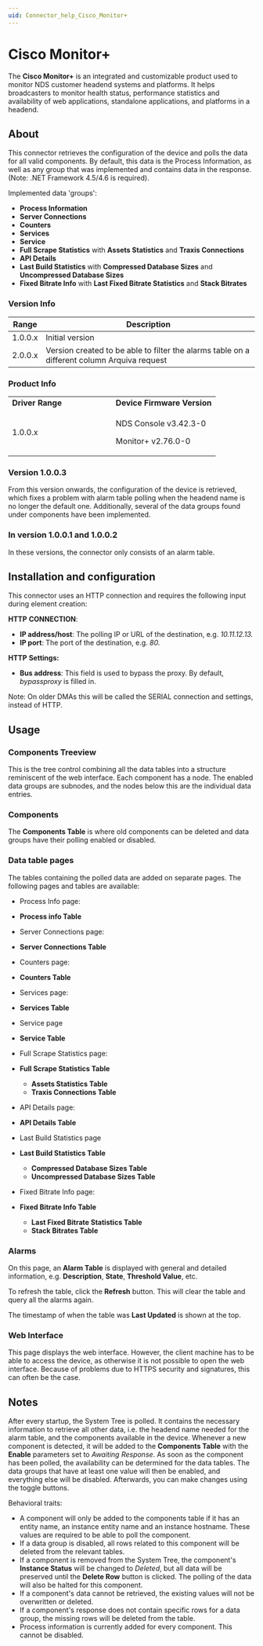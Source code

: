 ```yaml
---
uid: Connector_help_Cisco_Monitor+
---
```


# Cisco Monitor+

The **Cisco Monitor+** is an integrated and customizable product used to monitor NDS customer headend systems and platforms. It helps broadcasters to monitor health status, performance statistics and availability of web applications, standalone applications, and platforms in a headend.

## About

This connector retrieves the configuration of the device and polls the data for all valid components. By default, this data is the Process Information, as well as any group that was implemented and contains data in the response. (Note: .NET Framework 4.5/4.6 is required).

Implemented data 'groups':

- **Process Information**
- **Server Connections**
- **Counters**
- **Services**
- **Service**
- **Full Scrape Statistics** with **Assets Statistics** and **Traxis Connections**
- **API Details**
- **Last Build Statistics** with **Compressed Database Sizes** and **Uncompressed Database Sizes**
- **Fixed Bitrate Info** with **Last Fixed Bitrate Statistics** and **Stack Bitrates**

### Version Info

| **Range** | **Description**                                                                             |
|------------------|---------------------------------------------------------------------------------------------|
| 1.0.0.x          | Initial version                                                                             |
| 2.0.0.x          | Version created to be able to filter the alarms table on a different column Arquiva request |

### Product Info

<table>
<colgroup>
<col style="width: 50%" />
<col style="width: 50%" />
</colgroup>
<tbody>
<tr class="odd">
<td><strong>Driver Range</strong></td>
<td><strong>Device Firmware Version</strong></td>
</tr>
<tr class="even">
<td>1.0.0.x</td>
<td><p>NDS Console v3.42.3-0</p>
<p>Monitor+ v2.76.0-0</p></td>
</tr>
</tbody>
</table>

### Version 1.0.0.3

From this version onwards, the configuration of the device is retrieved, which fixes a problem with alarm table polling when the headend name is no longer the default one. Additionally, several of the data groups found under components have been implemented.

### In version 1.0.0.1 and 1.0.0.2

In these versions, the connector only consists of an alarm table.

## Installation and configuration

This connector uses an HTTP connection and requires the following input during element creation:

**HTTP** **CONNECTION**:

- **IP address/host**: The polling IP or URL of the destination, e.g. *10.11.12.13.*
- **IP port**: The port of the destination, e.g. *80.*

**HTTP** **Settings:**

- **Bus address**: This field is used to bypass the proxy. By default, *bypassproxy* is filled in.

Note: On older DMAs this will be called the SERIAL connection and settings, instead of HTTP.

## Usage

### Components Treeview

This is the tree control combining all the data tables into a structure reminiscent of the web interface. Each component has a node. The enabled data groups are subnodes, and the nodes below this are the individual data entries.

### Components

The **Components Table** is where old components can be deleted and data groups have their polling enabled or disabled.

### Data table pages

The tables containing the polled data are added on separate pages. The following pages and tables are available:

- Process Info page:

- **Process info Table**

- Server Connections page:

- **Server Connections Table**

- Counters page:

- **Counters Table**

- Services page:

- **Services Table**

- Service page

- **Service Table**

- Full Scrape Statistics page:

- **Full Scrape Statistics Table**
  - **Assets Statistics Table**
  - **Traxis Connections Table**

- API Details page:

- **API Details Table**

- Last Build Statistics page

- **Last Build Statistics Table**
  - **Compressed Database Sizes Table**
  - **Uncompressed Database Sizes Table**

- Fixed Bitrate Info page:

- **Fixed Bitrate Info Table**
  - **Last Fixed Bitrate Statistics Table**
  - **Stack Bitrates Table**

### Alarms

On this page, an **Alarm Table** is displayed with general and detailed information, e.g. **Description**, **State**, **Threshold Value**, etc.

To refresh the table, click the **Refresh** button. This will clear the table and query all the alarms again.

The timestamp of when the table was **Last Updated** is shown at the top.

### Web Interface

This page displays the web interface. However, the client machine has to be able to access the device, as otherwise it is not possible to open the web interface. Because of problems due to HTTPS security and signatures, this can often be the case.

## Notes

After every startup, the System Tree is polled. It contains the necessary information to retrieve all other data, i.e. the headend name needed for the alarm table, and the components available in the device. Whenever a new component is detected, it will be added to the **Components Table** with the **Enable** parameters set to *Awaiting Response*. As soon as the component has been polled, the availability can be determined for the data tables. The data groups that have at least one value will then be enabled, and everything else will be disabled. Afterwards, you can make changes using the toggle buttons.

Behavioral traits:

- A component will only be added to the components table if it has an entity name, an instance entity name and an instance hostname. These values are required to be able to poll the component.
- If a data group is disabled, all rows related to this component will be deleted from the relevant tables.
- If a component is removed from the System Tree, the component's **Instance Status** will be changed to *Deleted*, but all data will be preserved until the **Delete Row** button is clicked. The polling of the data will also be halted for this component.
- If a component's data cannot be retrieved, the existing values will not be overwritten or deleted.
- If a component's response does not contain specific rows for a data group, the missing rows will be deleted from the table.
- Process information is currently added for every component. This cannot be disabled.
